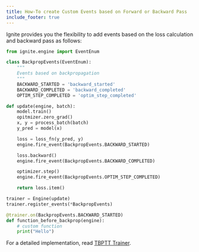 ```yaml
---
title: How-To create Custom Events based on Forward or Backward Pass
include_footer: true
---
```


Ignite provides you the flexibility to add events based on the loss calculation and backward pass as follows: 

```python
from ignite.engine import EventEnum

class BackpropEvents(EventEnum):
    """
    Events based on backpropagation
    """
    BACKWARD_STARTED = 'backward_started'
    BACKWARD_COMPLETED = 'backward_completed'
    OPTIM_STEP_COMPLETED = 'optim_step_completed'

def update(engine, batch):
    model.train()
    opitmizer.zero_grad()
    x, y = process_batch(batch)
    y_pred = model(x)

    loss = loss_fn(y_pred, y)
    engine.fire_event(BackpropEvents.BACKWARD_STARTED)

    loss.backward()
    engine.fire_event(BackpropEvents.BACKWARD_COMPLETED)

    optimizer.step() 
    engine.fire_event(BackpropEvents.OPTIM_STEP_COMPLETED)

    return loss.item()

trainer = Engine(update)
trainer.register_events(*BackpropEvents)

@trainer.on(BackpropEvents.BACKWARD_STARTED)
def function_before_backprop(engine):
    # custom function
    print("Hello")
```

For a detailed implementation, read [TBPTT Trainer](https://pytorch.org/ignite/master/_modules/ignite/contrib/engines/tbptt.html#create_supervised_tbptt_trainer).